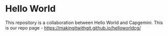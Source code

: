 # Hello World
This repository is a collaboration between Hello World and Capgemini.
This is our repo page - https://makingitwithgit.github.io/helloworldcg/